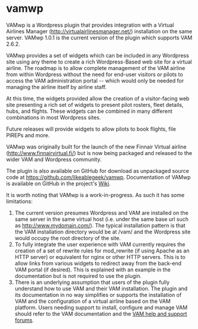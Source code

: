 # vamwp
VAMwp is a Wordpress plugin that provides integration with a Virtual Airlines Manager (http://virtualairlinesmanager.net/)
installation on the same server. VAMwp 1.0.1 is the current version of the plugin which supports VAM 2.6.2.

VAMwp provides a set of widgets which can be included in any Wordpress site using any theme to create a rich Wordpress-Based
web site for a virtual airline. The roadmap is to allow complete management of the VAM airline from within Wordpress without
the need for end-user visitors or pilots to access the VAM administration portal -- which would only be needed for managing
the airline itself by airline staff.

At this time, the widgets provided allow the creation of a visitor-facing web site presenting a rich set of widgets to
present pilot rosters, fleet details, hubs, and flights. These widgets can be combined in many different combinations in
most Wordpress sites.

Future releases will provide widgets to allow pilots to book flights, file PIREPs and more.

VAMwp was originally built for the launch of the new Finnair Virtual airline (http://www.finnairvirtual.fi/) but is now being
packaged and released to the wider VAM and Wordpress community.

The plugin is also available on GitHub for download as unpackaged source code at https://github.com/likeablegeek/vamwp.
Documentation of VAMwp is available on GitHub in the project's [Wiki](https://github.com/likeablegeek/vamwp/wiki).

It is worth noting that VAMwp is a work-in-progress. As such it has some limitations:

1. The current version presumes Wordpress and VAM are installed on the same server in the same virtual host
(i.e. under the same base url such as http://www.mydomain.com/). The typical installation pattern is that the
VAM installation directory would be at /vam/ and the Wordpress site would occupy the root directory of the
site.
2. To fully integrate the user experience with VAM currently requires the creation of a set of rewrite rules
for mod_rewrite (if using Apache as an HTTP server) or equivalent for nginx or other HTTP servers. This is to
allow links from various widgets to redirect away from the back-end VAM portal (if desired). This is explained
with an example in the documentation but is not required to use the plugin.
3. There is an underlying assumption that users of the plugin fully understand how to use VAM and their VAM
installation. The plugin and its documentation in no way simplifies or supports the installation of VAM and
the configuration of a virtual airline based on the VAM platform. Users needing support to install, configure
and manage VAM should refer to the VAM documentation and the [VAM help and support forums](http://virtualairlinesmanager.net/foro//index.php).
